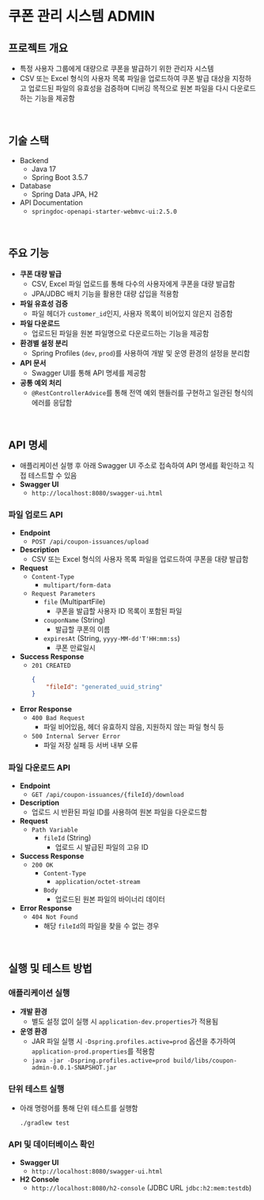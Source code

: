 # 쿠폰 관리 시스템 ADMIN

## 프로젝트 개요

- 특정 사용자 그룹에게 대량으로 쿠폰을 발급하기 위한 관리자 시스템
- CSV 또는 Excel 형식의 사용자 목록 파일을 업로드하여 쿠폰 발급 대상을 지정하고 업로드된 파일의 유효성을 검증하며 디버깅 목적으로 원본 파일을 다시 다운로드하는 기능을 제공함

<br>

## 기술 스택
- Backend
    - Java 17
    - Spring Boot 3.5.7
- Database
    - Spring Data JPA, H2
- API Documentation
    - `springdoc-openapi-starter-webmvc-ui:2.5.0`

<br>

## 주요 기능

- **쿠폰 대량 발급**
    - CSV, Excel 파일 업로드를 통해 다수의 사용자에게 쿠폰을 대량 발급함
    - JPA/JDBC 배치 기능을 활용한 대량 삽입을 적용함
- **파일 유효성 검증**
    - 파일 헤더가 `customer_id`인지, 사용자 목록이 비어있지 않은지 검증함
- **파일 다운로드**
    - 업로드된 파일을 원본 파일명으로 다운로드하는 기능을 제공함
- **환경별 설정 분리**
    - Spring Profiles (`dev`, `prod`)를 사용하여 개발 및 운영 환경의 설정을 분리함
- **API 문서**
    - Swagger UI를 통해 API 명세를 제공함
- **공통 예외 처리**
    - `@RestControllerAdvice`를 통해 전역 예외 핸들러를 구현하고 일관된 형식의 에러를 응답함

<br>

## API 명세

- 애플리케이션 실행 후 아래 Swagger UI 주소로 접속하여 API 명세를 확인하고 직접 테스트할 수 있음
- **Swagger UI**
    - `http://localhost:8080/swagger-ui.html`

### 파일 업로드 API
- **Endpoint**
    - `POST /api/coupon-issuances/upload`
- **Description**
    - CSV 또는 Excel 형식의 사용자 목록 파일을 업로드하여 쿠폰을 대량 발급함
- **Request**
    - `Content-Type`
        - `multipart/form-data`
    - `Request Parameters`
        - `file` (MultipartFile)
            - 쿠폰을 발급할 사용자 ID 목록이 포함된 파일
        - `couponName` (String)
            - 발급할 쿠폰의 이름
        - `expiresAt` (String, `yyyy-MM-dd'T'HH:mm:ss`)
            - 쿠폰 만료일시
- **Success Response**
  - `201 CREATED`
      ```json
      {
          "fileId": "generated_uuid_string"
      }
      ```
- **Error Response**
    - `400 Bad Request`
        - 파일 비어있음, 헤더 유효하지 않음, 지원하지 않는 파일 형식 등
    - `500 Internal Server Error`
        - 파일 저장 실패 등 서버 내부 오류

### 파일 다운로드 API
- **Endpoint**
    - `GET /api/coupon-issuances/{fileId}/download`
- **Description**
    - 업로드 시 반환된 파일 ID를 사용하여 원본 파일을 다운로드함
- **Request**
    - `Path Variable`
        - `fileId` (String)
            - 업로드 시 발급된 파일의 고유 ID
- **Success Response**
  - `200 OK`
      - `Content-Type`
          - `application/octet-stream`
      - `Body`
          - 업로드된 원본 파일의 바이너리 데이터
- **Error Response**
    - `404 Not Found`
        - 해당 `fileId`의 파일을 찾을 수 없는 경우

<br>

## 실행 및 테스트 방법

### 애플리케이션 실행
- **개발 환경**
    - 별도 설정 없이 실행 시 `application-dev.properties`가 적용됨
- **운영 환경**
    - JAR 파일 실행 시 `-Dspring.profiles.active=prod` 옵션을 추가하여 `application-prod.properties`를 적용함
    - `java -jar -Dspring.profiles.active=prod build/libs/coupon-admin-0.0.1-SNAPSHOT.jar`

### 단위 테스트 실행
- 아래 명령어를 통해 단위 테스트를 실행함
   ```sh
   ./gradlew test
   ```

### API 및 데이터베이스 확인
- **Swagger UI**
    - `http://localhost:8080/swagger-ui.html`
- **H2 Console**
    - `http://localhost:8080/h2-console` (JDBC URL `jdbc:h2:mem:testdb`)
